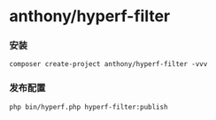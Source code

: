 # anthony/hyperf-filter

### 安装
```
composer create-project anthony/hyperf-filter -vvv
```
### 发布配置
```
php bin/hyperf.php hyperf-filter:publish
```